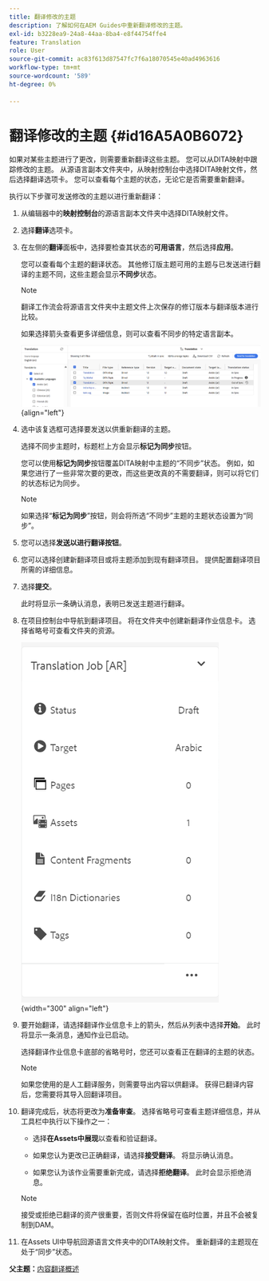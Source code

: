```yaml
---
title: 翻译修改的主题
description: 了解如何在AEM Guides中重新翻译修改的主题。
exl-id: b3228ea9-24a8-44aa-8ba4-e8f44754ffe4
feature: Translation
role: User
source-git-commit: ac83f613d87547fc7f6a18070545e40ad4963616
workflow-type: tm+mt
source-wordcount: '589'
ht-degree: 0%

---
```


# 翻译修改的主题 {#id16A5A0B6072}

如果对某些主题进行了更改，则需要重新翻译这些主题。 您可以从DITA映射中跟踪修改的主题。 从源语言副本文件夹中，从映射控制台中选择DITA映射文件，然后选择翻译选项卡。 您可以查看每个主题的状态，无论它是否需要重新翻译。

执行以下步骤可发送修改的主题以进行重新翻译：

1. 从编辑器中的&#x200B;**映射控制台**&#x200B;的源语言副本文件夹中选择DITA映射文件。

1. 选择&#x200B;**翻译**&#x200B;选项卡。

1. 在左侧的&#x200B;**翻译**&#x200B;面板中，选择要检查其状态的&#x200B;**可用语言**，然后选择&#x200B;**应用**。

   您可以查看每个主题的翻译状态。 其他修订版主题可用的主题与已发送进行翻译的主题不同，这些主题会显示&#x200B;**不同步**&#x200B;状态。

   >[!NOTE]
   >
   > 翻译工作流会将源语言文件夹中主题文件上次保存的修订版本与翻译版本进行比较。

   如果选择箭头查看更多详细信息，则可以查看不同步的特定语言副本。

   ![](images/out-of-sync-uuid-new.png){align="left"}

1. 选中该复选框可选择要发送以供重新翻译的主题。

   选择不同步主题时，标题栏上方会显示&#x200B;**标记为同步**&#x200B;按钮。

   您可以使用&#x200B;**标记为同步**&#x200B;按钮覆盖DITA映射中主题的“不同步”状态。  例如，如果您进行了一些非常次要的更改，而这些更改真的不需要翻译，则可以将它们的状态标记为同步。

   >[!NOTE]
   >
   > 如果选择“**标记为同步**”按钮，则会将所选“不同步”主题的主题状态设置为“同步”。

1. 您可以选择&#x200B;**发送以进行翻译按钮**。

1. 您可以选择创建新翻译项目或将主题添加到现有翻译项目。 提供配置翻译项目所需的详细信息。

1. 选择&#x200B;**提交**。

   此时将显示一条确认消息，表明已发送主题进行翻译。

1. 在项目控制台中导航到翻译项目。 将在文件夹中创建新翻译作业信息卡。 选择省略号可查看文件夹的资源。

   ![](images/incremental-job-new.png){width="300" align="left"}

1. 要开始翻译，请选择翻译作业信息卡上的箭头，然后从列表中选择&#x200B;**开始**。 此时将显示一条消息，通知作业已启动。

   选择翻译作业信息卡底部的省略号时，您还可以查看正在翻译的主题的状态。

   >[!NOTE]
   >
   > 如果您使用的是人工翻译服务，则需要导出内容以供翻译。 获得已翻译内容后，您需要将其导入回翻译项目。

1. 翻译完成后，状态将更改为&#x200B;**准备审查**。 选择省略号可查看主题详细信息，并从工具栏中执行以下操作之一：

   - 选择&#x200B;**在Assets中展现**&#x200B;以查看和验证翻译。

   - 如果您认为更改已正确翻译，请选择&#x200B;**接受翻译**。 将显示确认消息。

   - 如果您认为该作业需要重新完成，请选择&#x200B;**拒绝翻译**。 此时会显示拒绝消息。

   >[!NOTE]
   >
   > 接受或拒绝已翻译的资产很重要，否则文件将保留在临时位置，并且不会被复制到DAM。

1. 在Assets UI中导航回源语言文件夹中的DITA映射文件。 重新翻译的主题现在处于“同步”状态。


**父主题：**&#x200B;[&#x200B;内容翻译概述](translation.md)
